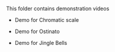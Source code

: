 This folder contains demonstration videos

- Demo for Chromatic scale

- Demo for Ostinato

- Demo for Jingle Bells
